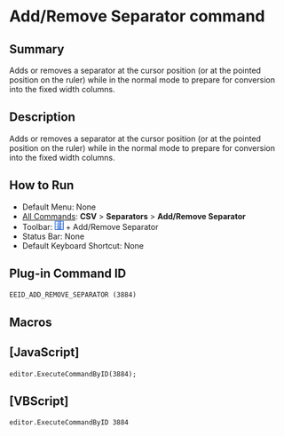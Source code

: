 # Add/Remove Separator command

## Summary

Adds or removes a separator at the cursor position (or at the pointed position on the ruler) while in the normal mode to prepare for conversion into the fixed width columns.

## Description

Adds or removes a separator at the cursor position (or at the pointed position on the ruler) while in the normal mode to prepare for conversion into the fixed width columns.

## How to Run

- Default Menu: None
- [All Commands](../tools/all_commands): **CSV** > **Separators** \> **Add/Remove Separator**
- Toolbar: ![](../../images/columns_separators.gif) \+ Add/Remove Separator
- Status Bar: None
- Default Keyboard Shortcut: None

## Plug-in Command ID

```
EEID_ADD_REMOVE_SEPARATOR (3884)
```

## Macros

## \[JavaScript\]

```
editor.ExecuteCommandByID(3884);
```

## \[VBScript\]

```
editor.ExecuteCommandByID 3884
```
